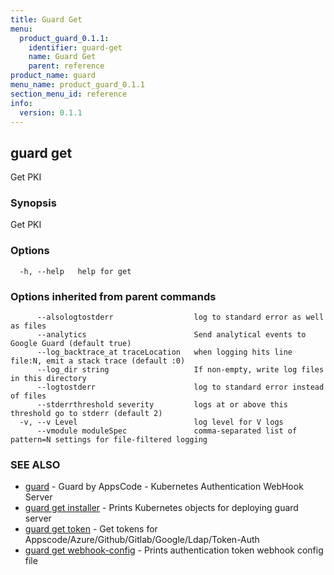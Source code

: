 ```yaml
---
title: Guard Get
menu:
  product_guard_0.1.1:
    identifier: guard-get
    name: Guard Get
    parent: reference
product_name: guard
menu_name: product_guard_0.1.1
section_menu_id: reference
info:
  version: 0.1.1
---
```


## guard get

Get PKI

### Synopsis

Get PKI

### Options

```
  -h, --help   help for get
```

### Options inherited from parent commands

```
      --alsologtostderr                  log to standard error as well as files
      --analytics                        Send analytical events to Google Guard (default true)
      --log_backtrace_at traceLocation   when logging hits line file:N, emit a stack trace (default :0)
      --log_dir string                   If non-empty, write log files in this directory
      --logtostderr                      log to standard error instead of files
      --stderrthreshold severity         logs at or above this threshold go to stderr (default 2)
  -v, --v Level                          log level for V logs
      --vmodule moduleSpec               comma-separated list of pattern=N settings for file-filtered logging
```

### SEE ALSO

* [guard](/products/guard/0.1.1/reference/guard)	 - Guard by AppsCode - Kubernetes Authentication WebHook Server
* [guard get installer](/products/guard/0.1.1/reference/guard_get_installer)	 - Prints Kubernetes objects for deploying guard server
* [guard get token](/products/guard/0.1.1/reference/guard_get_token)	 - Get tokens for Appscode/Azure/Github/Gitlab/Google/Ldap/Token-Auth
* [guard get webhook-config](/products/guard/0.1.1/reference/guard_get_webhook-config)	 - Prints authentication token webhook config file

